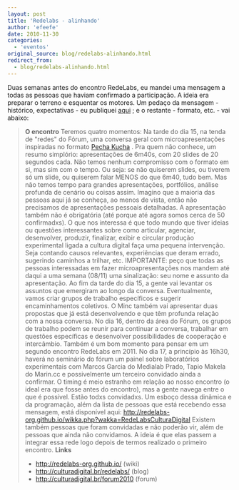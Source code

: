 ```yaml
---
layout: post
title: 'Redelabs - alinhando'
author: 'efeefe'
date: 2010-11-30
categories:
  - 'eventos'
original_source: blog/redelabs-alinhando.html
redirect_from:
  - blog/redelabs-alinhando.html
---
```


Duas semanas antes do encontro RedeLabs, eu mandei uma mensagem a todas as pessoas que haviam confirmado a participação. A ideia era preparar o terreno e esquentar os motores. Um pedaço da mensagem - histórico, expectativas - eu publiquei [aqui](http://culturadigital.br/redelabs/2010/11/encontro-redelabs-preparando/ "Preparando") ; e o restante - formato, etc. - vai abaixo:

> **O encontro** Teremos quatro momentos: Na tarde do dia 15, na tenda de \"redes\" do Fórum, uma conversa geral com microapresentações inspiradas no formato [Pecha Kucha](http://pt.wikipedia.org/wiki/Pecha_Kucha) . Pra quem não conhece, um resumo simplório: apresentações de 6m40s, com 20 slides de 20 segundos cada. Não temos nenhum compromisso com o formato em si, mas sim com o tempo. Ou seja: se não quiserem slides, ou tiverem só um slide, ou quiserem falar MENOS do que 6m40, tudo bem. Mas não temos tempo para grandes apresentações, portfólios, análise profunda de cenário ou coisas assim. Imagino que a maioria das pessoas aqui já se conheça, ao menos de vista, então não precisamos de apresentações pessoais detalhadas. A apresentação também não é obrigatória (até porque até agora somos cerca de 50 confirmadxs). O que nos interessa é que todo mundo que tiver ideias ou questões interessantes sobre como articular, agenciar, desenvolver, produzir, finalizar, exibir e circular produção experimental ligada a cultura digital faça uma pequena intervenção. Seja contando causos relevantes, experiências que deram errado, sugerindo caminhos a trilhar, etc. IMPORTANTE: peço que todas as pessoas interessadas em fazer microapresentações nos mandem até daqui a uma semana (08/11) uma sinalização: seu nome e assunto da apresentação. Ao fim da tarde do dia 15, a gente vai levantar os assuntos que emergiram ao longo da conversa. Eventualmente, vamos criar grupos de trabalho específicos e sugerir encaminhamentos coletivos. O Minc também vai apresentar duas propostas que já está desenvolvendo e que têm profunda relação com a nossa conversa. No dia 16, dentro da área do Fórum, os grupos de trabalho podem se reunir para continuar a conversa, trabalhar em questões específicas e desenvolver possibilidades de cooperação e intercâmbio. Também é um bom momento para pensar em um segundo encontro RedeLabs em 2011. No dia 17, a princípio às 16h30, haverá no seminário do fórum um painel sobre laboratórios experimentais com Marcos Garcia do Medialab Prado, Tapio Makela do Marin.cc e possivelmente um terceiro convidado ainda a confirmar. O timing é meio estranho em relação ao nosso encontro (o ideal era que fosse antes do encontro), mas a gente navega entre o que é possível. Estão todxs convidadxs. Um esboço dessa dinâmica e da programação, além da lista de pessoas que está recebendo essa mensagem, está disponível aqui: <http://redelabs-org.github.io/wikka.php?wakka=RedeLabsCulturaDigital> Existem também pessoas que foram convidadas e não poderão vir, além de pessoas que ainda não convidamos. A ideia é que elas passem a integrar essa rede logo depois de termos realizado o primeiro encontro. **Links**
>
> -   <http://redelabs-org.github.io/> (wiki)
> -   <http://culturadigital.br/redelabs/> (blog)
> -   <http://culturadigital.br/forum2010> (forum)
